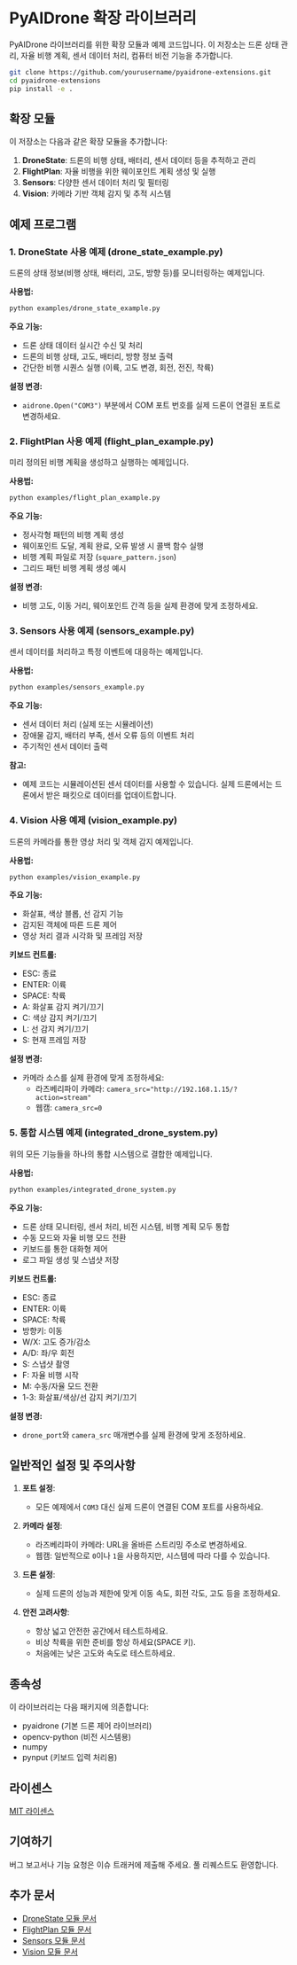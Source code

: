 # PyAIDrone 확장 라이브러리

PyAIDrone 라이브러리를 위한 확장 모듈과 예제 코드입니다. 이 저장소는 드론 상태 관리, 자율 비행 계획, 센서 데이터 처리, 컴퓨터 비전 기능을 추가합니다.

```bash
git clone https://github.com/yourusername/pyaidrone-extensions.git
cd pyaidrone-extensions
pip install -e .
```

## 확장 모듈

이 저장소는 다음과 같은 확장 모듈을 추가합니다:

1. **DroneState**: 드론의 비행 상태, 배터리, 센서 데이터 등을 추적하고 관리
2. **FlightPlan**: 자율 비행을 위한 웨이포인트 계획 생성 및 실행
3. **Sensors**: 다양한 센서 데이터 처리 및 필터링
4. **Vision**: 카메라 기반 객체 감지 및 추적 시스템

## 예제 프로그램

### 1. DroneState 사용 예제 (drone_state_example.py)

드론의 상태 정보(비행 상태, 배터리, 고도, 방향 등)를 모니터링하는 예제입니다.

**사용법:**
```bash
python examples/drone_state_example.py
```

**주요 기능:**
- 드론 상태 데이터 실시간 수신 및 처리
- 드론의 비행 상태, 고도, 배터리, 방향 정보 출력
- 간단한 비행 시퀀스 실행 (이륙, 고도 변경, 회전, 전진, 착륙)

**설정 변경:**
- `aidrone.Open("COM3")` 부분에서 COM 포트 번호를 실제 드론이 연결된 포트로 변경하세요.

### 2. FlightPlan 사용 예제 (flight_plan_example.py)

미리 정의된 비행 계획을 생성하고 실행하는 예제입니다.

**사용법:**
```bash
python examples/flight_plan_example.py
```

**주요 기능:**
- 정사각형 패턴의 비행 계획 생성
- 웨이포인트 도달, 계획 완료, 오류 발생 시 콜백 함수 실행
- 비행 계획 파일로 저장 (`square_pattern.json`)
- 그리드 패턴 비행 계획 생성 예시

**설정 변경:**
- 비행 고도, 이동 거리, 웨이포인트 간격 등을 실제 환경에 맞게 조정하세요.

### 3. Sensors 사용 예제 (sensors_example.py)

센서 데이터를 처리하고 특정 이벤트에 대응하는 예제입니다.

**사용법:**
```bash
python examples/sensors_example.py
```

**주요 기능:**
- 센서 데이터 처리 (실제 또는 시뮬레이션)
- 장애물 감지, 배터리 부족, 센서 오류 등의 이벤트 처리
- 주기적인 센서 데이터 출력

**참고:**
- 예제 코드는 시뮬레이션된 센서 데이터를 사용할 수 있습니다. 실제 드론에서는 드론에서 받은 패킷으로 데이터를 업데이트합니다.

### 4. Vision 사용 예제 (vision_example.py)

드론의 카메라를 통한 영상 처리 및 객체 감지 예제입니다.

**사용법:**
```bash
python examples/vision_example.py
```

**주요 기능:**
- 화살표, 색상 블롭, 선 감지 기능
- 감지된 객체에 따른 드론 제어
- 영상 처리 결과 시각화 및 프레임 저장

**키보드 컨트롤:**
- ESC: 종료
- ENTER: 이륙
- SPACE: 착륙
- A: 화살표 감지 켜기/끄기
- C: 색상 감지 켜기/끄기
- L: 선 감지 켜기/끄기
- S: 현재 프레임 저장

**설정 변경:**
- 카메라 소스를 실제 환경에 맞게 조정하세요:
  - 라즈베리파이 카메라: `camera_src="http://192.168.1.15/?action=stream"`
  - 웹캠: `camera_src=0`

### 5. 통합 시스템 예제 (integrated_drone_system.py)

위의 모든 기능들을 하나의 통합 시스템으로 결합한 예제입니다.

**사용법:**
```bash
python examples/integrated_drone_system.py
```

**주요 기능:**
- 드론 상태 모니터링, 센서 처리, 비전 시스템, 비행 계획 모두 통합
- 수동 모드와 자율 비행 모드 전환
- 키보드를 통한 대화형 제어
- 로그 파일 생성 및 스냅샷 저장

**키보드 컨트롤:**
- ESC: 종료
- ENTER: 이륙
- SPACE: 착륙
- 방향키: 이동
- W/X: 고도 증가/감소
- A/D: 좌/우 회전
- S: 스냅샷 촬영
- F: 자율 비행 시작
- M: 수동/자율 모드 전환
- 1-3: 화살표/색상/선 감지 켜기/끄기

**설정 변경:**
- `drone_port`와 `camera_src` 매개변수를 실제 환경에 맞게 조정하세요.

## 일반적인 설정 및 주의사항

1. **포트 설정**: 
   - 모든 예제에서 `COM3` 대신 실제 드론이 연결된 COM 포트를 사용하세요.

2. **카메라 설정**:
   - 라즈베리파이 카메라: URL을 올바른 스트리밍 주소로 변경하세요.
   - 웹캠: 일반적으로 `0`이나 `1`을 사용하지만, 시스템에 따라 다를 수 있습니다.

3. **드론 설정**:
   - 실제 드론의 성능과 제한에 맞게 이동 속도, 회전 각도, 고도 등을 조정하세요.

4. **안전 고려사항**:
   - 항상 넓고 안전한 공간에서 테스트하세요.
   - 비상 착륙을 위한 준비를 항상 하세요(SPACE 키).
   - 처음에는 낮은 고도와 속도로 테스트하세요.

## 종속성

이 라이브러리는 다음 패키지에 의존합니다:
- pyaidrone (기본 드론 제어 라이브러리)
- opencv-python (비전 시스템용)
- numpy
- pynput (키보드 입력 처리용)

## 라이센스

[MIT 라이센스](LICENSE)

## 기여하기

버그 보고서나 기능 요청은 이슈 트래커에 제출해 주세요. 풀 리퀘스트도 환영합니다.

## 추가 문서

- [DroneState 모듈 문서](docs/dronestate.md)
- [FlightPlan 모듈 문서](docs/flightplan.md)
- [Sensors 모듈 문서](docs/sensors.md)
- [Vision 모듈 문서](docs/vision.md)
